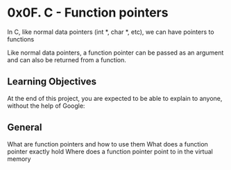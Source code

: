 # 0x0F. C - Function pointers

In C, like normal data pointers (int *, char *, etc), we can have pointers to functions

Like normal data pointers, a function pointer can be passed as an argument and can also be returned from a function.

## Learning Objectives
At the end of this project, you are expected to be able to explain to anyone, without the help of Google:

## General
What are function pointers and how to use them
What does a function pointer exactly hold
Where does a function pointer point to in the virtual memory
